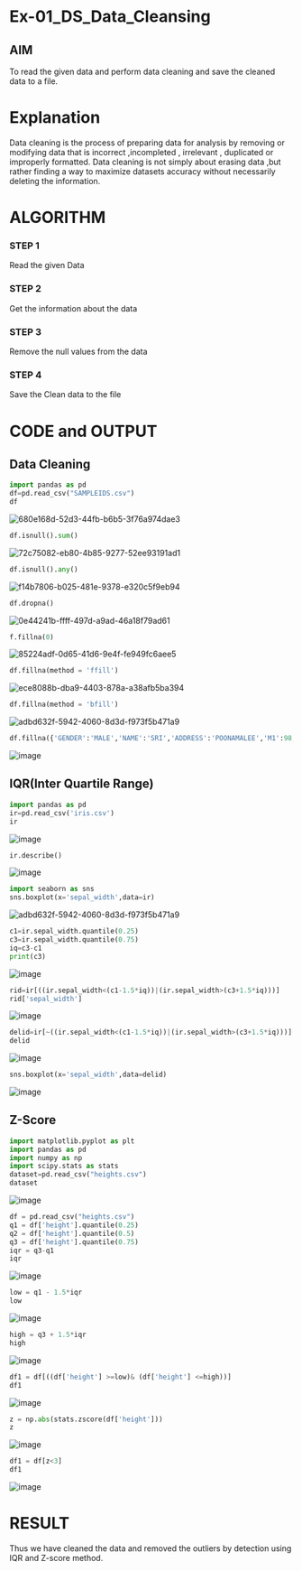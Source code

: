 # Ex-01_DS_Data_Cleansing


## AIM
To read the given data and perform data cleaning and save the cleaned data to a file. 

# Explanation
Data cleaning is the process of preparing data for analysis by removing or modifying data that is incorrect ,incompleted , irrelevant , duplicated or improperly formatted. 
Data cleaning is not simply about erasing data ,but rather finding a way to maximize datasets accuracy without necessarily deleting the information. 

# ALGORITHM
### STEP 1
Read the given Data
### STEP 2
Get the information about the data
### STEP 3
Remove the null values from the data
### STEP 4
Save the Clean data to the file

# CODE and OUTPUT
## Data Cleaning
```py
import pandas as pd
df=pd.read_csv("SAMPLEIDS.csv")
df
```
![680e168d-52d3-44fb-b6b5-3f76a974dae3](https://github.com/user-attachments/assets/8adc30dc-e6fa-4ce7-923b-899cdd2beab1)

```py
df.isnull().sum()
```
![72c75082-eb80-4b85-9277-52ee93191ad1](https://github.com/user-attachments/assets/13144857-3459-4933-96d3-07cd6fa8447f)

```py
df.isnull().any()
```
![f14b7806-b025-481e-9378-e320c5f9eb94](https://github.com/user-attachments/assets/d4d731aa-d185-4f8d-84b2-1ff0c54e716c)

```py
df.dropna()
```
![0e44241b-ffff-497d-a9ad-46a18f79ad61](https://github.com/user-attachments/assets/b31c1c7a-d5c5-4b5e-a152-e7bcaa6d8fa0)

```py
f.fillna(0)
```
![85224adf-0d65-41d6-9e4f-fe949fc6aee5](https://github.com/user-attachments/assets/56a32cbf-d6aa-4713-9484-452a985c3e48)

```py
df.fillna(method = 'ffill')
```

![ece8088b-dba9-4403-878a-a38afb5ba394](https://github.com/user-attachments/assets/089ea242-272f-4db3-88c1-3b53e6c18a3c)

```py
df.fillna(method = 'bfill')
```
![adbd632f-5942-4060-8d3d-f973f5b471a9](https://github.com/user-attachments/assets/f9d31d4c-5e67-4006-b883-b5281bb06b10)

```py
df.fillna({'GENDER':'MALE','NAME':'SRI','ADDRESS':'POONAMALEE','M1':98,'M2':87,'M3':76,'M4':92,'TOTAL':305,'AVG':89.999999})
```
![image](https://github.com/user-attachments/assets/9a88b1a8-967f-4d68-9c77-894d7d56a784)
## IQR(Inter Quartile Range)
```py
import pandas as pd
ir=pd.read_csv('iris.csv')
ir
```
![image](https://github.com/user-attachments/assets/c65cec8b-a7ba-453d-8043-11f54b91d134)

```py
ir.describe()
```
![image](https://github.com/user-attachments/assets/18034d3a-7649-48bf-81a2-69ba90a69434)

```py
import seaborn as sns
sns.boxplot(x='sepal_width',data=ir)
```
![adbd632f-5942-4060-8d3d-f973f5b471a9](https://github.com/user-attachments/assets/96f053eb-fbef-4ac3-b1a5-62c09bd42b35)
```py
c1=ir.sepal_width.quantile(0.25)
c3=ir.sepal_width.quantile(0.75)
iq=c3-c1
print(c3)
```
![image](https://github.com/user-attachments/assets/f45130a9-d76e-4bf1-af6d-3bd3552a6cdd)

```py
rid=ir[((ir.sepal_width<(c1-1.5*iq))|(ir.sepal_width>(c3+1.5*iq)))]
rid['sepal_width']
```
![image](https://github.com/user-attachments/assets/c8963449-c62d-4b40-bbef-94c0a7488dd9)

```py
delid=ir[~((ir.sepal_width<(c1-1.5*iq))|(ir.sepal_width>(c3+1.5*iq)))]
delid
```
![image](https://github.com/user-attachments/assets/b732cdc5-e35f-4823-b324-cd2072777879)

```py
sns.boxplot(x='sepal_width',data=delid)
```
![image](https://github.com/user-attachments/assets/81b792c4-cd80-4032-9c05-22457713dfd0)

## Z-Score

```py
import matplotlib.pyplot as plt
import pandas as pd
import numpy as np
import scipy.stats as stats
dataset=pd.read_csv("heights.csv")
dataset
```
![image](https://github.com/user-attachments/assets/c93bec2d-309a-45e4-9a6d-75f39f58ac5c)

```py
df = pd.read_csv("heights.csv")
q1 = df['height'].quantile(0.25)
q2 = df['height'].quantile(0.5)
q3 = df['height'].quantile(0.75)
iqr = q3-q1
iqr
```
![image](https://github.com/user-attachments/assets/03c2cfd9-c5cd-4cfc-a359-5d7f02a1ec3e)

```py
low = q1 - 1.5*iqr
low
```
![image](https://github.com/user-attachments/assets/aaca6523-248b-4508-b13c-fcd82d1fa7eb)

```py
high = q3 + 1.5*iqr
high
```
![image](https://github.com/user-attachments/assets/f962ad79-8194-4807-9e6f-d17f8af04474)

```py
df1 = df[((df['height'] >=low)& (df['height'] <=high))]
df1
```
![image](https://github.com/user-attachments/assets/0f6402ad-42e5-44db-9d30-062ce99ea2d8)

```py
z = np.abs(stats.zscore(df['height']))
z
```
![image](https://github.com/user-attachments/assets/06ddc9cb-0f93-4790-a2c3-4969e030e7e1)

```py
df1 = df[z<3]
df1
```

![image](https://github.com/user-attachments/assets/da00179b-e8aa-4af7-9bc1-0d4086d550a0)
# RESULT
Thus we have cleaned the data and removed the outliers by detection using IQR and Z-score method.
